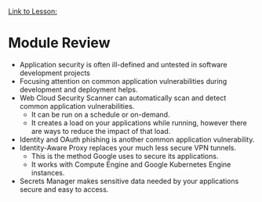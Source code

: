 [Link to Lesson:](https://www.cloudskillsboost.google/paths/15/course_templates/87/video/450319)

# Module Review
- Application security is often ill-defined and untested in software development projects
- Focusing attention on common application vulnerabilities during development and deployment helps.
- Web Cloud Security Scanner can automatically scan and detect common application vulnerabilities.
    - It can be run on a schedule or on-demand.
    - It creates a load on your applications while running, however there are ways to reduce the impact of that load.
- Identity and OAuth phishing is another common application vulnerability.
- Identity-Aware Proxy replaces your much less secure VPN tunnels.
    - This is the method Google uses to secure its applications.
    - It works with Compute Engine and Google Kubernetes Engine instances.
- Secrets Manager makes sensitive data needed by your applications secure and easy to access.
